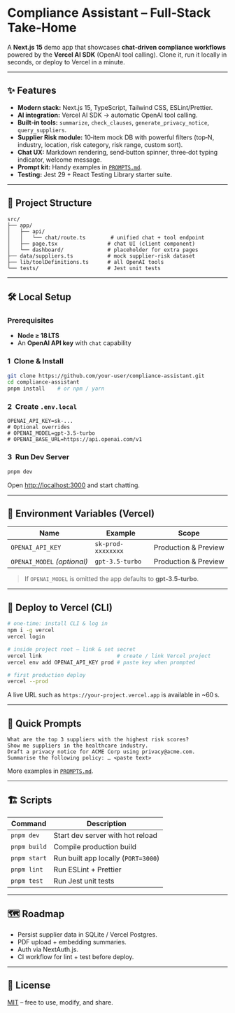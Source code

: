 # Compliance Assistant – Full‑Stack Take‑Home

A **Next.js 15** demo app that showcases **chat‑driven compliance workflows** powered by the **Vercel AI SDK** (OpenAI tool calling). Clone it, run it locally in seconds, or deploy to Vercel in a minute.

---

## ✨ Features

* **Modern stack:** Next.js 15, TypeScript, Tailwind CSS, ESLint/Prettier.
* **AI integration:** Vercel AI SDK → automatic OpenAI tool calling.
* **Built‑in tools:** `summarize`, `check_clauses`, `generate_privacy_notice`, `query_suppliers`.
* **Supplier Risk module:** 10‑item mock DB with powerful filters (top‑N, industry, location, risk category, risk range, custom sort).
* **Chat UX:** Markdown rendering, send‑button spinner, three‑dot typing indicator, welcome message.
* **Prompt kit:** Handy examples in [`PROMPTS.md`](./PROMPTS.md).
* **Testing:** Jest 29 + React Testing Library starter suite.

---

## 📁 Project Structure

```text
src/
├── app/
│   ├── api/
│   │   └── chat/route.ts        # unified chat + tool endpoint
│   ├── page.tsx                # chat UI (client component)
│   └── dashboard/              # placeholder for extra pages
├── data/suppliers.ts           # mock supplier‑risk dataset
├── lib/toolDefinitions.ts      # all OpenAI tools
└── tests/                      # Jest unit tests
```

---

## 🛠️ Local Setup

### Prerequisites

* **Node ≥ 18 LTS**
* An **OpenAI API key** with `chat` capability

### 1  Clone & Install

```bash
git clone https://github.com/your-user/compliance-assistant.git
cd compliance-assistant
pnpm install    # or npm / yarn
```

### 2  Create `.env.local`

```dotenv
OPENAI_API_KEY=sk-...
# Optional overrides
# OPENAI_MODEL=gpt-3.5-turbo
# OPENAI_BASE_URL=https://api.openai.com/v1
```

### 3  Run Dev Server

```bash
pnpm dev
```

Open [http://localhost:3000](http://localhost:3000) and start chatting.

---

## 🔑 Environment Variables (Vercel)

| Name                        | Example            | Scope                |
| --------------------------- | ------------------ | -------------------- |
| `OPENAI_API_KEY`            | `sk-prod-xxxxxxxx` | Production & Preview |
| `OPENAI_MODEL` *(optional)* | `gpt-3.5-turbo`    | Production & Preview |

> If `OPENAI_MODEL` is omitted the app defaults to **gpt‑3.5‑turbo**.

---

## 🚀 Deploy to Vercel (CLI)

```bash
# one‑time: install CLI & log in
npm i -g vercel
vercel login

# inside project root — link & set secret
vercel link                        # create / link Vercel project
vercel env add OPENAI_API_KEY prod # paste key when prompted

# first production deploy
vercel --prod
```

A live URL such as `https://your-project.vercel.app` is available in \~60 s.

---

## 🤖 Quick Prompts

```text
What are the top 3 suppliers with the highest risk scores?
Show me suppliers in the healthcare industry.
Draft a privacy notice for ACME Corp using privacy@acme.com.
Summarise the following policy: … <paste text>
```

More examples in [`PROMPTS.md`](./PROMPTS.md).

---

## 🏗️ Scripts

| Command      | Description                         |
| ------------ | ----------------------------------- |
| `pnpm dev`   | Start dev server with hot reload    |
| `pnpm build` | Compile production build            |
| `pnpm start` | Run built app locally (`PORT=3000`) |
| `pnpm lint`  | Run ESLint + Prettier               |
| `pnpm test`  | Run Jest unit tests                 |

---

## 🗺️ Roadmap

* Persist supplier data in SQLite / Vercel Postgres.
* PDF upload + embedding summaries.
* Auth via NextAuth.js.
* CI workflow for lint + test before deploy.

---

## 🪪 License

[MIT](LICENSE) – free to use, modify, and share.
